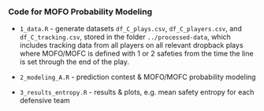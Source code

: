 
### Code for MOFO Probability Modeling

* `1_data.R` - generate datasets `df_C_plays.csv`, `df_C_players.csv`, and `df_C_tracking.csv`, stored in the folder `../processed-data`, which includes tracking data from all players on all relevant dropback plays where MOFO/MOFC is defined with 1 or 2 safeties from the time the line is set through the end of the play.

* `2_modeling_A.R` - prediction contest & MOFO/MOFC probability modeling

* `3_results_entropy.R` - results & plots, e.g. mean safety entropy for each defensive team

